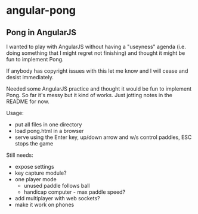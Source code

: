 # angular-pong
## Pong in AngularJS

I wanted to play with AngularJS without having a "useyness" agenda (i.e. doing something that I might regret not finishing) and thought it might be fun to implement Pong.

If anybody has copyright issues with this let me know and I will cease and desist immediately.

Needed some AngularJS practice and thought it would be fun to implement Pong. So far it's messy but it kind of works. Just jotting notes in the README for now.

Usage:

- put all files in one directory
- load pong.html in a browser
- serve using the Enter key, up/down arrow and w/s control paddles, ESC stops the game

Still needs:

- expose settings
- key capture module?
- one player mode
  * unused paddle follows ball
  * handicap computer - max paddle speed?
- add multiplayer with web sockets?
- make it work on phones
